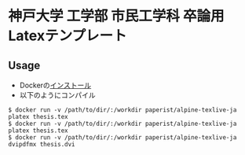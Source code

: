# 神戸大学 工学部 市民工学科 卒論用Latexテンプレート

## Usage

- Dockerの[インストール](https://docs.docker.com/get-docker)
- 以下のようにコンパイル

```console
$ docker run -v /path/to/dir/:/workdir paperist/alpine-texlive-ja platex thesis.tex
$ docker run -v /path/to/dir/:/workdir paperist/alpine-texlive-ja platex thesis.tex
$ docker run -v /path/to/dir/:/workdir paperist/alpine-texlive-ja dvipdfmx thesis.dvi
```
